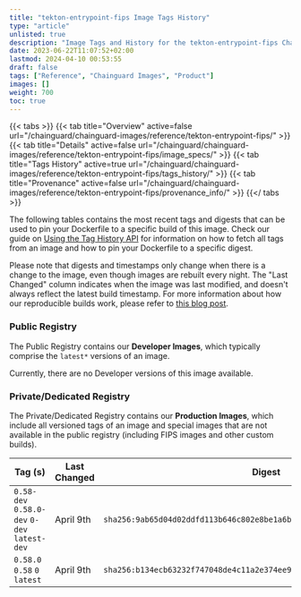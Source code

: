 ```yaml
---
title: "tekton-entrypoint-fips Image Tags History"
type: "article"
unlisted: true
description: "Image Tags and History for the tekton-entrypoint-fips Chainguard Image"
date: 2023-06-22T11:07:52+02:00
lastmod: 2024-04-10 00:53:55
draft: false
tags: ["Reference", "Chainguard Images", "Product"]
images: []
weight: 700
toc: true
---
```


{{< tabs >}}
{{< tab title="Overview" active=false url="/chainguard/chainguard-images/reference/tekton-entrypoint-fips/" >}}
{{< tab title="Details" active=false url="/chainguard/chainguard-images/reference/tekton-entrypoint-fips/image_specs/" >}}
{{< tab title="Tags History" active=true url="/chainguard/chainguard-images/reference/tekton-entrypoint-fips/tags_history/" >}}
{{< tab title="Provenance" active=false url="/chainguard/chainguard-images/reference/tekton-entrypoint-fips/provenance_info/" >}}
{{</ tabs >}}

The following tables contains the most recent tags and digests that can be used to pin your Dockerfile to a specific build of this image. Check our guide on [Using the Tag History API](/chainguard/chainguard-images/using-the-tag-history-api/) for information on how to fetch all tags from an image and how to pin your Dockerfile to a specific digest.

Please note that digests and timestamps only change when there is a change to the image, even though images are rebuilt every night. The "Last Changed" column indicates when the image was last modified, and doesn't always reflect the latest build timestamp. For more information about how our reproducible builds work, please refer to [this blog post](https://www.chainguard.dev/unchained/reproducing-chainguards-reproducible-image-builds).

### Public Registry
The Public Registry contains our **Developer Images**, which typically comprise the `latest*` versions of an image.

Currently, there are no Developer versions of this image available.

### Private/Dedicated Registry
The Private/Dedicated Registry contains our **Production Images**, which include all versioned tags of an image and special images that are not available in the public registry (including FIPS images and other custom builds).

| Tag (s)                                       | Last Changed | Digest                                                                    |
|-----------------------------------------------|--------------|---------------------------------------------------------------------------|
|  `0.58-dev` `0.58.0-dev` `0-dev` `latest-dev` | April 9th    | `sha256:9ab65d04d02ddfd113b646c802e8be1a6bb73fc734236bfb4cebddb7a76179e9` |
|  `0.58.0` `0.58` `0` `latest`                 | April 9th    | `sha256:b134ecb63232f747048de4c11a2e374ee93e8187f1085c8053da4fdc4e98f1f5` |

